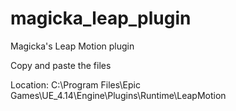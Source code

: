 # magicka_leap_plugin
Magicka's Leap Motion plugin

Copy and paste the files

Location: C:\Program Files\Epic Games\UE_4.14\Engine\Plugins\Runtime\LeapMotion
